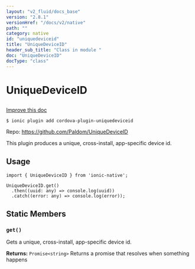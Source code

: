 ```yaml
---
layout: "v2_fluid/docs_base"
version: "2.8.1"
versionHref: "/docs/v2/native"
path: ""
category: native
id: "uniquedeviceid"
title: "UniqueDeviceID"
header_sub_title: "Class in module "
doc: "UniqueDeviceID"
docType: "class"
---
```








<h1 class="api-title">
  
  UniqueDeviceID
  

  

  </h1>

<a class="improve-v2-docs" href="http://github.com/driftyco/ionic-native/edit/master/src/plugins/unique-device-id.ts#L0">
  Improve this doc
</a>



<!-- decorators -->





<pre><code>$ ionic plugin add cordova-plugin-uniquedeviceid</code></pre>
<p>Repo:
  <a href="https://github.com/Paldom/UniqueDeviceID">
    https://github.com/Paldom/UniqueDeviceID
  </a>
</p>

<!-- description -->

<p>This plugin produces a unique, cross-install, app-specific device id.</p>



<!-- if doc.decorators -->

<!-- @usage tag -->

<h2>Usage</h2>

<pre><code>import { UniqueDeviceID } from &#39;ionic-native&#39;;

UniqueDeviceID.get()
  .then((uuid: any) =&gt; console.log(uuid))
  .catch((error: any) =&gt; console.log(error));
</code></pre>




<!-- @property tags -->


<h2>Static Members</h2>

<div id="get"></div>
<h3><code>get()</code>
  
</h3>


Gets a unique, cross-install, app-specific device id.






<div class="return-value" markdown="1">
  <i class="icon ion-arrow-return-left"></i>
  <b>Returns:</b> 
<code>Promise&lt;string&gt;</code> Returns a promise that resolves when something happens
</div>




<!-- methods on the class -->



<!-- other classes -->

<!-- end other classes -->

<!-- interfaces -->

<!-- end interfaces -->

<!-- related link --><!-- end content block -->


<!-- end body block -->


